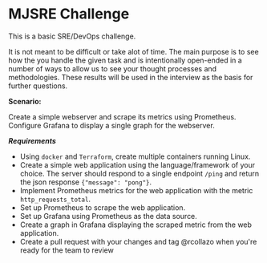 # MJSRE Challenge
This is a basic SRE/DevOps challenge.

It is not meant to be difficult or take alot of time. The main purpose is to see how the you handle the given task and is intentionally open-ended in a number of ways to allow us to see your thought processes and methodologies. These results will be used in the interview as the basis for further questions.

**Scenario:**

Create a simple webserver and scrape its metrics using Prometheus. Configure Grafana to display a single graph for the webserver.

***Requirements***

- Using `docker` and `Terraform`, create multiple containers running Linux.
- Create a simple web application using the language/framework of your choice. The server should respond to a single endpoint `/ping` and return the json response `{"message": "pong"}`.
- Implement Prometheus metrics for the web application with the metric `http_requests_total`.
- Set up Prometheus to scrape the web application.
- Set up Grafana using Prometheus as the data source.
- Create a graph in Grafana displaying the scraped metric from the web application.
- Create a pull request with your changes and tag @rcollazo when you're ready for the team to review 
